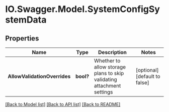# IO.Swagger.Model.SystemConfigSystemData
## Properties

Name | Type | Description | Notes
------------ | ------------- | ------------- | -------------
**AllowValidationOverrides** | **bool?** | Whether to allow storage plans to skip validating attachment settings | [optional] [default to false]

[[Back to Model list]](../README.md#documentation-for-models) [[Back to API list]](../README.md#documentation-for-api-endpoints) [[Back to README]](../README.md)

